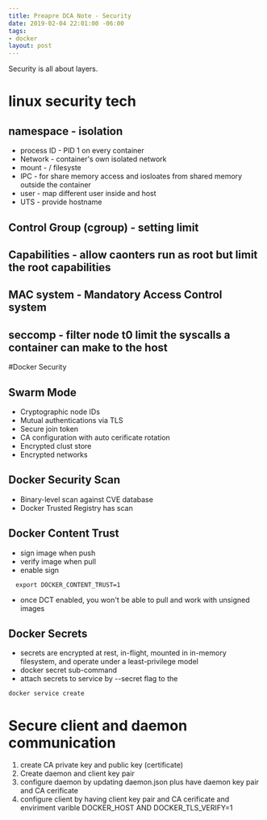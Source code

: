 ```yaml
---
title: Preapre DCA Note - Security
date: 2019-02-04 22:01:00 -06:00
tags:
- docker
layout: post
---
```


Security is all about layers.
<!--more-->

# linux security tech

## namespace - isolation
  * process ID - PID 1 on every container
  * Network - container's own isolated network
  * mount - / filesyste
  * IPC - for share memory access and iosloates from shared memory outside the container
  * user - map different user inside and host
  * UTS - provide hostname

## Control Group (cgroup) - setting limit
## Capabilities - allow caonters run as root but limit the root capabilities
## MAC system - Mandatory Access Control system
## seccomp - filter node t0 limit the syscalls a container can make to the host

#Docker Security

## Swarm Mode
  * Cryptographic node IDs
  * Mutual authentications via TLS
  * Secure join token
  * CA configuration with auto cerificate rotation
  * Encrypted clust store
  * Encrypted networks
## Docker Security Scan
  * Binary-level scan against CVE database
  * Docker Trusted Registry has scan
## Docker Content Trust
  * sign image when push
  * verify image when pull
  * enable sign
```
  export DOCKER_CONTENT_TRUST=1
```
  * once DCT enabled, you won't be able to pull and work with unsigned images
## Docker Secrets
 * secrets are encrypted at rest, in-flight, mounted in in-memory filesystem, and operate under a least-privilege model
 * docker secret sub-command
 * attach secrets to service by --secret flag to the 
```
docker service create
```
# Secure client and daemon communication
1. create CA private key and public key (certificate)
2. Create daemon and client key pair
3. configure daemon by updating daemon.json plus have daemon key pair and CA cerificate 
4. configure client by having client key pair and CA cerificate and enviriment varible  DOCKER_HOST AND DOCKER_TLS_VERIFY=1
